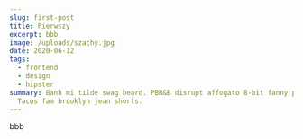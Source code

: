 ```yaml
---
slug: first-post
title: Pierwszy
excerpt: bbb
image: /uploads/szachy.jpg
date: 2020-06-12
tags:
  - frontend
  - design
  - hipster
summary: Banh mi tilde swag beard. PBR&B disrupt affogato 8-bit fanny pack.
  Tacos fam brooklyn jean shorts.
---
```

b﻿bb